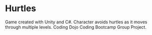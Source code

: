 # Hurtles
Game created with Unity and C#. Character avoids hurtles as it moves through multiple levels. Coding Dojo Coding Bootcamp Group Project.
